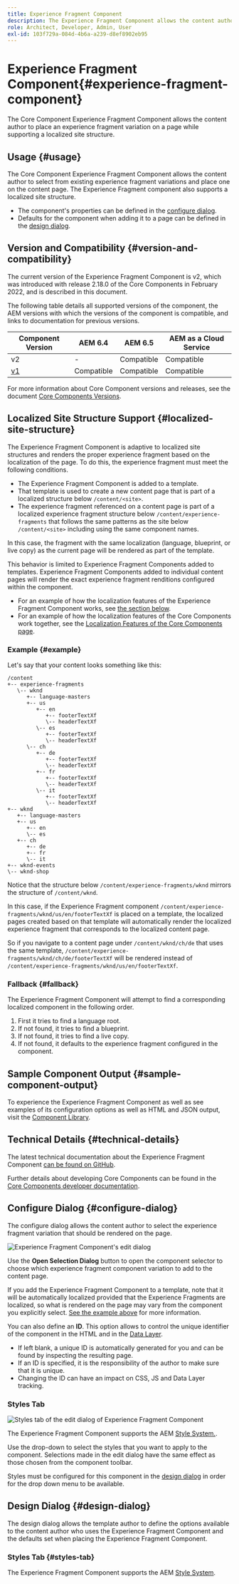 ```yaml
---
title: Experience Fragment Component
description: The Experience Fragment Component allows the content author to add an experience fragment variation to a page.
role: Architect, Developer, Admin, User
exl-id: 103f729a-084d-4b6a-a239-d8ef8902eb95
---
```

# Experience Fragment Component{#experience-fragment-component}

The Core Component Experience Fragment Component allows the content author to place an experience fragment variation on a page while supporting a localized site structure.

## Usage {#usage}

The Core Component Experience Fragment Component allows the content author to select from existing experience fragment variations and place one on the content page. The Experience Fragment component also supports a localized site structure.

* The component's properties can be defined in the [configure dialog](#configure-dialog).
* Defaults for the component when adding it to a page can be defined in the [design dialog](#design-dialog).

## Version and Compatibility {#version-and-compatibility}

The current version of the Experience Fragment Component is v2, which was introduced with release 2.18.0 of the Core Components in February 2022, and is described in this document.

The following table details all supported versions of the component, the AEM versions with which the versions of the component is compatible, and links to documentation for previous versions.

|Component Version|AEM 6.4|AEM 6.5|AEM as a Cloud Service|
|--- |--- |---|---|
|v2|-|Compatible|Compatible|
|[v1](v1/experience-fragment.md)|Compatible|Compatible|Compatible|

For more information about Core Component versions and releases, see the document [Core Components Versions](/help/versions.md).

## Localized Site Structure Support {#localized-site-structure}

The Experience Fragment Component is adaptive to localized site structures and renders the proper experience fragment based on the localization of the page. To do this, the experience fragment must meet the following conditions.

* The Experience Fragment Component is added to a template.
* That template is used to create a new content page that is part of a localized structure below `/content/<site>`.
* The experience fragment referenced on a content page is part of a localized experience fragment structure below `/content/experience-fragments` that follows the same patterns as the site below `/content/<site>` including using the same component names.

In this case, the fragment with the same localization (language, blueprint, or live copy) as the current page will be rendered as part of the template.

This behavior is limited to Experience Fragment Components added to templates. Experience Fragment Components added to individual content pages will render the exact experience fragment renditions configured within the component.

* For an example of how the localization features of the Experience Fragment Component works, see [the section below](#example).
* For an example of how the localization features of the Core Components work together, see the [Localization Features of the Core Components page](/help/get-started/localization.md).

### Example {#example}

Let's say that your content looks something like this:

```
/content
+-- experience-fragments
   \-- wknd
      +-- language-masters
      +-- us
         +-- en
            +-- footerTextXf
            \-- headerTextXf
         \-- es
            +-- footerTextXf
            \-- headerTextXf
      \-- ch
         +-- de
            +-- footerTextXf
            \-- headerTextXf
         +-- fr
            +-- footerTextXf
            \-- headerTextXf
         \-- it
            +-- footerTextXf
            \-- headerTextXf
+-- wknd
   +-- language-masters
   +-- us
      +-- en
      \-- es
   +-- ch
      +-- de
      +-- fr
      \-- it
+-- wknd-events
\-- wknd-shop
```

Notice that the structure below `/content/experience-fragments/wknd` mirrors the structure of `/content/wknd`.

In this case, if the Experience Fragment component `/content/experience-fragments/wknd/us/en/footerTextXf` is placed on a template, the localized pages created based on that template will automatically render the localized experience fragment that corresponds to the localized content page.

So if you navigate to a content page under `/content/wknd/ch/de` that uses the same template, `/content/experience-fragments/wknd/ch/de/footerTextXf` will be rendered instead of `/content/experience-fragments/wknd/us/en/footerTextXf`.

### Fallback {#fallback}

The Experience Fragment Component will attempt to find a corresponding localized component in the following order.

1. First it tries to find a language root.
1. If not found, it tries to find a blueprint.
1. If not found, it tries to find a live copy.
1. If not found, it defaults to the experience fragment configured in the component.

## Sample Component Output {#sample-component-output}

To experience the Experience Fragment Component as well as see examples of its configuration options as well as HTML and JSON output, visit the [Component Library](https://adobe.com/go/aem_cmp_library_xf).

## Technical Details {#technical-details}

The latest technical documentation about the Experience Fragment Component [can be found on GitHub](https://adobe.com/go/aem_cmp_tech_xf_v1).

Further details about developing Core Components can be found in the [Core Components developer documentation](/help/developing/overview.md).

## Configure Dialog {#configure-dialog}

The configure dialog allows the content author to select the experience fragment variation that should be rendered on the page.

![Experience Fragment Component's edit dialog](/help/assets/experience-fragment-edit.png)

Use the **Open Selection Dialog** button to open the component selector to choose which experience fragment component variation to add to the content page.

If you add the Experience Fragment Component to a template, note that it will be automatically localized provided that the Experience Fragments are localized, so what is rendered on the page may vary from the component you explicitly select. [See the example above](#example) for more information.

You can also define an **ID**. This option allows to control the unique identifier of the component in the HTML and in the [Data Layer](/help/developing/data-layer/overview.md).

* If left blank, a unique ID is automatically generated for you and can be found by inspecting the resulting page.
* If an ID is specified, it is the responsibility of the author to make sure that it is unique.
* Changing the ID can have an impact on CSS, JS and Data Layer tracking.

### Styles Tab

![Styles tab of the edit dialog of Experience Fragment Component](/help/assets/experience-fragment-edit-styles.png)

The Experience Fragment Component supports the AEM [Style System.](/help/get-started/authoring.md#component-styling).

Use the drop-down to select the styles that you want to apply to the component. Selections made in the edit dialog have the same effect as those chosen from the component toolbar.

Styles must be configured for this component in the [design dialog](#design-dialog) in order for the drop down menu to be available.

## Design Dialog {#design-dialog}

The design dialog allows the template author to define the options available to the content author who uses the Experience Fragment Component and the defaults set when placing the Experience Fragment Component.

### Styles Tab {#styles-tab}

The Experience Fragment Component supports the AEM [Style System](/help/get-started/authoring.md#component-styling).

